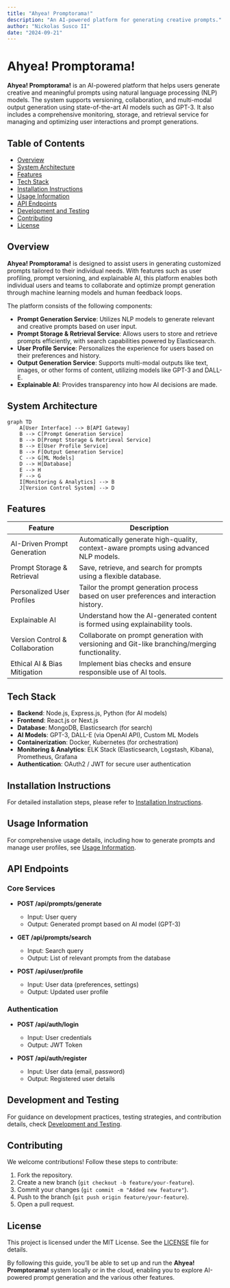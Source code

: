 ```yaml
---
title: "Ahyea! Promptorama!"
description: "An AI-powered platform for generating creative prompts."
author: "Nickolas Susco II"
date: "2024-09-21"
---
```


# Ahyea! Promptorama!

**Ahyea! Promptorama!** is an AI-powered platform that helps users generate creative and meaningful prompts using natural language processing (NLP) models. The system supports versioning, collaboration, and multi-modal output generation using state-of-the-art AI models such as GPT-3. It also includes a comprehensive monitoring, storage, and retrieval service for managing and optimizing user interactions and prompt generations.

## Table of Contents

- [Overview](#overview)
- [System Architecture](#system-architecture)
- [Features](#features)
- [Tech Stack](#tech-stack)
- [Installation Instructions](Installation-Instructions.md)
- [Usage Information](Usage-Info.md)
- [API Endpoints](#api-endpoints)
- [Development and Testing](Development--and-Testing.md)
- [Contributing](#contributing)
- [License](#license)

## Overview

**Ahyea! Promptorama!** is designed to assist users in generating customized prompts tailored to their individual needs. With features such as user profiling, prompt versioning, and explainable AI, this platform enables both individual users and teams to collaborate and optimize prompt generation through machine learning models and human feedback loops.

The platform consists of the following components:
- **Prompt Generation Service**: Utilizes NLP models to generate relevant and creative prompts based on user input.
- **Prompt Storage & Retrieval Service**: Allows users to store and retrieve prompts efficiently, with search capabilities powered by Elasticsearch.
- **User Profile Service**: Personalizes the experience for users based on their preferences and history.
- **Output Generation Service**: Supports multi-modal outputs like text, images, or other forms of content, utilizing models like GPT-3 and DALL-E.
- **Explainable AI**: Provides transparency into how AI decisions are made.

## System Architecture

```mermaid
graph TD
    A[User Interface] --> B[API Gateway]
    B --> C[Prompt Generation Service]
    B --> D[Prompt Storage & Retrieval Service]
    B --> E[User Profile Service]
    B --> F[Output Generation Service]
    C --> G[ML Models]
    D --> H[Database]
    E --> H
    F --> G
    I[Monitoring & Analytics] --> B
    J[Version Control System] --> D
```

## Features

| Feature                   | Description                                                              |
|---------------------------|--------------------------------------------------------------------------|
| AI-Driven Prompt Generation| Automatically generate high-quality, context-aware prompts using advanced NLP models. |
| Prompt Storage & Retrieval | Save, retrieve, and search for prompts using a flexible database.       |
| Personalized User Profiles | Tailor the prompt generation process based on user preferences and interaction history. |
| Explainable AI            | Understand how the AI-generated content is formed using explainability tools. |
| Version Control & Collaboration | Collaborate on prompt generation with versioning and Git-like branching/merging functionality. |
| Ethical AI & Bias Mitigation | Implement bias checks and ensure responsible use of AI tools.        |


## Tech Stack

- **Backend**: Node.js, Express.js, Python (for AI models)
- **Frontend**: React.js or Next.js
- **Database**: MongoDB, Elasticsearch (for search)
- **AI Models**: GPT-3, DALL-E (via OpenAI API), Custom ML Models
- **Containerization**: Docker, Kubernetes (for orchestration)
- **Monitoring & Analytics**: ELK Stack (Elasticsearch, Logstash, Kibana), Prometheus, Grafana
- **Authentication**: OAuth2 / JWT for secure user authentication

## Installation Instructions

For detailed installation steps, please refer to [Installation Instructions](Installation-Instructions.md).

## Usage Information

For comprehensive usage details, including how to generate prompts and manage user profiles, see [Usage Information](Usage-Info.md).

## API Endpoints

### Core Services

- **POST /api/prompts/generate**
  - Input: User query
  - Output: Generated prompt based on AI model (GPT-3)
  
- **GET /api/prompts/search**
  - Input: Search query
  - Output: List of relevant prompts from the database

- **POST /api/user/profile**
  - Input: User data (preferences, settings)
  - Output: Updated user profile

### Authentication

- **POST /api/auth/login**
  - Input: User credentials
  - Output: JWT Token

- **POST /api/auth/register**
  - Input: User data (email, password)
  - Output: Registered user details

## Development and Testing

For guidance on development practices, testing strategies, and contribution details, check [Development and Testing](Development--and-Testing.md).

## Contributing

We welcome contributions! Follow these steps to contribute:
1. Fork the repository.
2. Create a new branch (`git checkout -b feature/your-feature`).
3. Commit your changes (`git commit -m "Added new feature"`).
4. Push to the branch (`git push origin feature/your-feature`).
5. Open a pull request.

## License

This project is licensed under the MIT License. See the [LICENSE](LICENSE) file for details.

By following this guide, you’ll be able to set up and run the **Ahyea! Promptorama!** system locally or in the cloud, enabling you to explore AI-powered prompt generation and the various other features.
